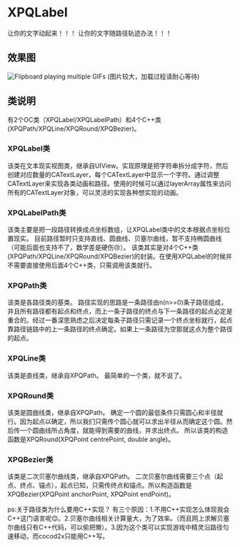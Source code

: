# XPQLabel
让你的文字动起来！！！
让你的文字随路径轨迹办法！！！

## 效果图
![Flipboard playing multiple GIFs](https://github.com/xiepanqi/XPQLabel/blob/master/dome.gif)
(图片较大，加载过程请耐心等待)

## 类说明
有2个OC类（XPQLabel/XPQLabelPath）和4个C++类(XPQPath/XPQLine/XPQRound/XPQBezier)。
### XPQLabel类
该类在文本现实视图类，继承自UIView。实现原理是把字符串拆分成字符，然后创建对应数量的CATextLayer，每个CATextLayer中显示一个字符。通过调整CATextLayer来实现各类动画和路径。使用的时候可以通过layerArray属性来访问所有的CATextLayer对象，可以灵活的实现各种想实现的动画。
### XPQLabelPath类
该类主要是把一段路径转换成点坐标数组，让XPQLabel类中的文本根据点坐标位置现实。
目前路径暂时只支持直线、圆曲线、贝塞尔曲线，暂不支持椭圆曲线（可能后面也支持不了，数学差是硬伤😢）。
该类其实是对4个C++类(XPQPath/XPQLine/XPQRound/XPQBezier)的封装。在使用XPQLabel的时候并不需要直接使用后面4个C++类，只需调用该类就行。

### XPQPath类
该类是各路径类的基类。
路径实现的思路是一条路径由n(n>=0)条子路径组成，并且所有路径都有起点和终点，而上一条子路径的终点与下一条路径的起点必定是重合的。经过一番深思熟虑之后决定每条子路径只需记录一个终点坐标就行，起点靠路径链路中的上一条路径的终点确定。如果上一条路径为空那就这点为整个路径的起点。
### XPQLine类
该类是直线类，继承自XPQPath。
最简单的一个类，就不说了。
### XPQRound类
该类是圆曲线类，继承自XPQPath。
确定一个圆的最低条件只需圆心和半径就行。因为起点以确定，所以我们只需传个圆心就可以求出半径从而确定这个圆。然后传一个圆曲线所占角度，就能得到需要的曲线，并求出终点。
所以该类的构造函数是XPQRound(XPQPoint centrePoint, double angle)。
### XPQBezier类
该类是二次贝塞尔曲线类，继承自XPQPath。
二次贝塞尔曲线需要三个点（起点、终点、锚点），起点已知，只需传终点和锚点。所以构造函数是XPQBezier(XPQPoint anchorPoint, XPQPoint endPoint)。


ps:关于路径类为什么要用C++实现？
有三个原因：1.不用C++实现怎么体现我会C++这门语言呢😊。2.贝塞尔曲线相关计算量大，为了效率。（而且网上求解贝塞尔曲线只有C++代码，可以偷把懒）。3.因为这个类可以实现游戏中精灵沿路径匀速移动，而cocod2x只能用C++写。
